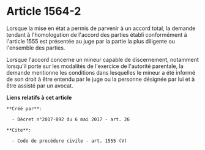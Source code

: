 # Article 1564-2

Lorsque la mise en état a permis de parvenir à un accord total, la demande tendant à l'homologation de l'accord des parties
établi conformément à l'article 1555 est présentée au juge par la partie la plus diligente ou l'ensemble des parties. 

Lorsque l'accord concerne un mineur capable de discernement, notamment lorsqu'il porte sur les modalités de l'exercice de
l'autorité parentale, la demande mentionne les conditions dans lesquelles le mineur a été informé de son droit à être entendu
par le juge ou la personne désignée par lui et à être assisté par un avocat.

**Liens relatifs à cet article**

	**Créé par**:

	  - Décret n°2017-892 du 6 mai 2017 - art. 26

	**Cite**:

	  - Code de procédure civile - art. 1555 (V)
